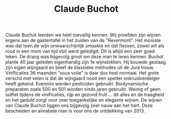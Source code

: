 ﻿---
title: Claude Buchot
huis:  Dom. Claude Buchot
dept:  Jura
regio: Côtes du Jura
photo: buchot.jpg
layout: wijnhuis

wijnen:
    - naam:  Au Château'11
      ref:   Loi 1234
      app:   A.O.C. Côtes de Jura
      type:  Blanc Sec
      cep:   Chardonnay
      prijs: €10.43

    - naam:  Terroir du Bry Tradition'10
      ref:   
      app:   A.O.C. Côtes de Jura
      type:  Blanc Sec
      cep:   Chardonnay
      prijs: €11.40€

    - naam:  Cuvée Charles Beaudelaire'10
      ref:   
      app:   A.O.C. Côtes de Jura
      type:  Blanc Sec
      cep:   Chardonnay/Savagnin
      prijs: €13.40€

    - naam:  Savagnin'08
      ref:   
      app:   A.O.C. Côtes de Jura
      type:  Blanc Sec non ouillé sous voile
      cep:   Savagnin
      prijs: €17.85
      
    - naam:  Vin Jaune'04
      ref:   
      app:   A.O.C. Côtes de Jura
      type:  Blanc Sec non ouillé
      cep:   Savagnin
      prijs: €41.36

    - naam:  Vin Jaune'05
      ref:   
      app:   A.O.C. Côtes de Jura
      type:  Blanc Sec non ouillé
      cep:   Savagnin
      prijs: €37.55

    - naam:  Poulsard'12
      ref:   
      app:   A.O.C. Côtes de Jura
      type:  Rouge
      cep:   Poulsard
      prijs: €10.43

    - naam:  Pinot noir'12
      ref:    
      app:   A.O.C. Côtes de Jura
      type:  Rouge 
      cep:   Pinot noir
      prijs: €10.43  

    - naam:  Crémant de Jura
      ref:   
      app:   A.O.C. Côtes de Jura
      type:  Méthode Traditionelle
      cep:   Chardonnay
      prijs: €11.95

    - naam:  Crémant de Jura non dosé
      ref:   
      app:   Côtes de Jura
      type:  Méthode Traditionelle
      cep:   Chardonnay 
      prijs: €11.95 

    - naam:  Macvin
      ref:   
      app:   Côtes de Jura
      type:  Vin muté 
      cep:    
      prijs: €17.50 

    - naam:  Vin de Paille
      ref:   
      app:   Côtes de Jura
      type:  Vin Liquoreux 
      cep:   Chardonnay/Poulsard
      prijs: €23.20 

    
---
Claude Buchot leerden we heel toevallig kennen. Wij proefden zijn wijnen ergens aan de gastentafel in het zuiden van de "Revermont". Het mooiste was dat toen de wijn onwaarschijnlijk smaakte en dat flessen, zowel wit als rood in een mum van tijd vlot werd geledigd.
Dit is altijd een zeer goed teken.
De drang was bijgevolg groot om deze man te leren kennen.
Buchot plante 40 jaar geleden eigenhandig zijn 1e wijnstokken. Hij bouwde gestaag zijn eigen wijngaard en bleef de klassieke methodes uit de Jura trouw.
Vinificaties 36 maanden "sous voile" is daar dus heel normaal.
Het grote verschil met velen is dat de wijngaard nooit één spetter onkruidverdelger heeft gekend. Evenmin werden pesticiden gebruikt. Biodynamische preparaten zoals 500 en 501 worden sinds jaren gebruikt.
Weinig of geen sulfiet tijdens de vinificaties, rijp en gezond fruit ... dit alles en de traagheid en het geduld zorgt voor zeer toegankelijke en elegante wijnen.
De wijnen van Claude Buchot liggen ons bijgevolg zeer nauw aan het hart.
Deze bescheiden en aimabele man is voor ons de ontdekking van 2013.    

